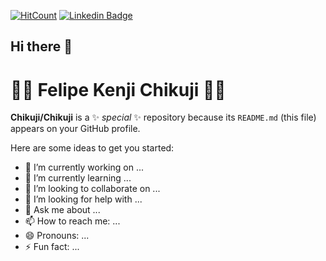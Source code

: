 [![HitCount](http://hits.dwyl.com/Chikuji/https://githubcom/Chikuji.svg)](http://hits.dwyl.com/Chikuji/https://githubcom/Chikuji)
[![Linkedin Badge](https://img.shields.io/badge/-LinkedIn-blue?style=flat-square&logo=Linkedin&logoColor=white&link=https://www.linkedin.com/in/felipe-kenji-chikuji)](https://www.linkedin.com/in/felipe-kenji-chikuji)

## Hi there 👋

# 👨‍💻 Felipe Kenji Chikuji 👨‍💻 


**Chikuji/Chikuji** is a ✨ _special_ ✨ repository because its `README.md` (this file) appears on your GitHub profile.

Here are some ideas to get you started:

- 🔭 I’m currently working on ...
- 🌱 I’m currently learning ...
- 👯 I’m looking to collaborate on ...
- 🤔 I’m looking for help with ...
- 💬 Ask me about ...
- 📫 How to reach me: ...
- 😄 Pronouns: ...
- ⚡ Fun fact: ...
